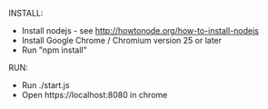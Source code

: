 INSTALL:

- Install nodejs - see http://howtonode.org/how-to-install-nodejs
- Install Google Chrome / Chromium version 25 or later
- Run "npm install"


RUN:

- Run ./start.js
- Open https://localhost:8080 in chrome
